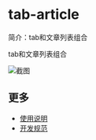 # tab-article

简介：tab和文章列表组合

tab和文章列表组合

![截图](https://gw.alicdn.com/tfs/TB18xpkivDH8KJjy1XcXXcpdXXa-1706-1516.png)

## 更多

* [使用说明](http://gitlab.alibaba-inc.com/ice/notes/issues/830)
* [开发规范](http://gitlab.alibaba-inc.com/ice/notes/issues/830)

